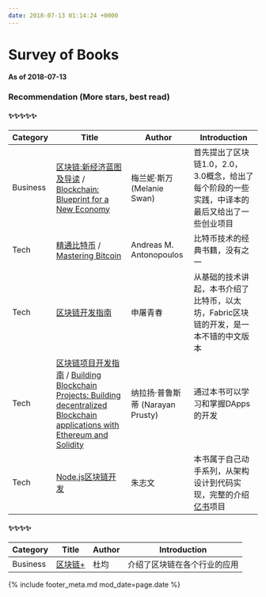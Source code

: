 ```yaml
---
date: 2018-07-13 01:14:24 +0000
---
```


# Survey of Books

__As of 2018-07-13__

### Recommendation (More stars, best read)

#### ✨✨✨✨✨

Category    | Title                                                           |  Author       | Introduction
----------- | --------------------------------------------------------------- | ------------- | ------------------------------
Business    | [区块链:新经济蓝图及导读](https://item.jd.com/11862992.html) / [Blockchain: Blueprint for a New Economy](https://www.amazon.com/Blockchain-Blueprint-Economy-Melanie-Swan/dp/1491920491) | 梅兰妮·斯万(Melanie Swan)   | 首先提出了区块链1.0，2.0，3.0概念，给出了每个阶段的一些实践，中译本的最后又给出了一些创业项目
Tech        | [精通比特币](http://book.8btc.com/books/6/masterbitcoin2cn/_book/) / [Mastering Bitcoin](https://www.amazon.com/Mastering-Bitcoin-Programming-Open-Blockchain/dp/1491954388) | Andreas M. Antonopoulos | 比特币技术的经典书籍，没有之一
Tech        | [区块链开发指南](https://item.jd.com/12114753.html) | 申屠青春    | 从基础的技术讲起，本书介绍了比特币，以太坊，Fabric区块链的开发，是一本不错的中文版本
Tech        | [区块链项目开发指南](https://item.jd.com/12284210.html) / [Building Blockchain Projects: Building decentralized Blockchain applications with Ethereum and Solidity](https://www.amazon.com/Building-Blockchain-Projects-decentralized-applications-ebook/dp/B01M0DMDDG) | 纳拉扬·普鲁斯蒂 (Narayan Prusty) | 通过本书可以学习和掌握DApps的开发
Tech        | [Node.js区块链开发](https://item.jd.com/12206128.html) | 朱志文      | 本书属于自己动手系列，从架构设计到代码实现，完整的介绍[亿书](http://www.ebookchain.org)项目

#### ✨✨✨✨

Category    | Title                                                           |  Author       | Introduction
----------- | --------------------------------------------------------------- | ------------- | ------------------------------
Business    | [区块链+](https://item.jd.com/12305040.html)                    | 杜均          | 介绍了区块链在各个行业的应用

{% include footer_meta.md mod_date=page.date %}
